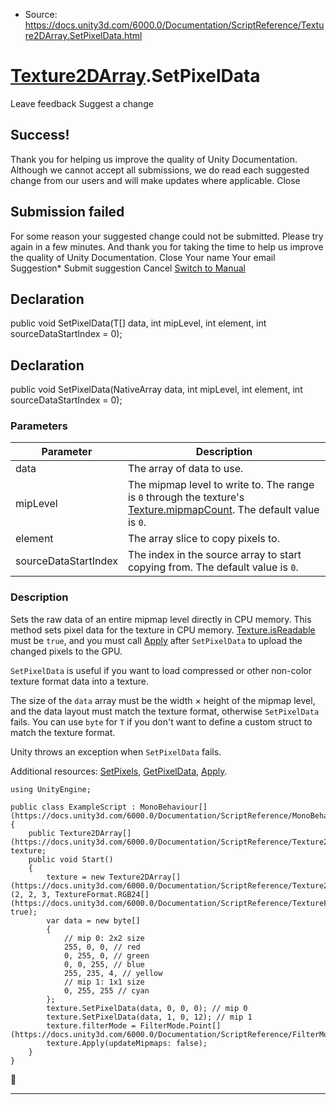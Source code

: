 * Source: https://docs.unity3d.com/6000.0/Documentation/ScriptReference/Texture2DArray.SetPixelData.html

#  [Texture2DArray](https://docs.unity3d.com/6000.0/Documentation/ScriptReference/Texture2DArray.html).SetPixelData
Leave feedback
Suggest a change
## Success!
Thank you for helping us improve the quality of Unity Documentation. Although we cannot accept all submissions, we do read each suggested change from our users and will make updates where applicable.
Close
## Submission failed
For some reason your suggested change could not be submitted. Please <a>try again</a> in a few minutes. And thank you for taking the time to help us improve the quality of Unity Documentation.
Close
Your name Your email Suggestion* Submit suggestion
Cancel
[Switch to Manual](https://docs.unity3d.com/6000.0/Documentation/Manual/class-Texture2DArray.html "Go to Texture2DArray Component in the Manual")
## Declaration
public void SetPixelData(T[] data, int mipLevel, int element, int sourceDataStartIndex = 0); 
## Declaration
public void SetPixelData(NativeArray<T> data, int mipLevel, int element, int sourceDataStartIndex = 0); 
### Parameters
Parameter | Description  
---|---  
data | The array of data to use.  
mipLevel | The mipmap level to write to. The range is `0` through the texture's [Texture.mipmapCount](https://docs.unity3d.com/6000.0/Documentation/ScriptReference/Texture-mipmapCount.html). The default value is `0`.  
element | The array slice to copy pixels to.  
sourceDataStartIndex | The index in the source array to start copying from. The default value is `0`.  
### Description
Sets the raw data of an entire mipmap level directly in CPU memory.
This method sets pixel data for the texture in CPU memory. [Texture.isReadable](https://docs.unity3d.com/6000.0/Documentation/ScriptReference/Texture-isReadable.html) must be `true`, and you must call [Apply](https://docs.unity3d.com/6000.0/Documentation/ScriptReference/Texture2DArray.Apply.html) after `SetPixelData` to upload the changed pixels to the GPU.  
  
`SetPixelData` is useful if you want to load compressed or other non-color texture format data into a texture.  
  
The size of the `data` array must be the width × height of the mipmap level, and the data layout must match the texture format, otherwise `SetPixelData` fails. You can use `byte` for `T` if you don't want to define a custom struct to match the texture format.  
  
Unity throws an exception when `SetPixelData` fails.  
  
Additional resources: [SetPixels](https://docs.unity3d.com/6000.0/Documentation/ScriptReference/Texture2DArray.SetPixels.html), [GetPixelData](https://docs.unity3d.com/6000.0/Documentation/ScriptReference/Texture2DArray.GetPixelData.html), [Apply](https://docs.unity3d.com/6000.0/Documentation/ScriptReference/Texture2DArray.Apply.html).
```
using UnityEngine;  
  
public class ExampleScript : MonoBehaviour[](https://docs.unity3d.com/6000.0/Documentation/ScriptReference/MonoBehaviour.html)
{
    public Texture2DArray[](https://docs.unity3d.com/6000.0/Documentation/ScriptReference/Texture2DArray.html) texture;
    public void Start()
    {
        texture = new Texture2DArray[](https://docs.unity3d.com/6000.0/Documentation/ScriptReference/Texture2DArray.html)(2, 2, 3, TextureFormat.RGB24[](https://docs.unity3d.com/6000.0/Documentation/ScriptReference/TextureFormat.RGB24.html), true);
        var data = new byte[]
        {
            // mip 0: 2x2 size
            255, 0, 0, // red
            0, 255, 0, // green
            0, 0, 255, // blue
            255, 235, 4, // yellow
            // mip 1: 1x1 size
            0, 255, 255 // cyan
        };
        texture.SetPixelData(data, 0, 0, 0); // mip 0
        texture.SetPixelData(data, 1, 0, 12); // mip 1
        texture.filterMode = FilterMode.Point[](https://docs.unity3d.com/6000.0/Documentation/ScriptReference/FilterMode.Point.html);
        texture.Apply(updateMipmaps: false);
    }
}

```

* * *
